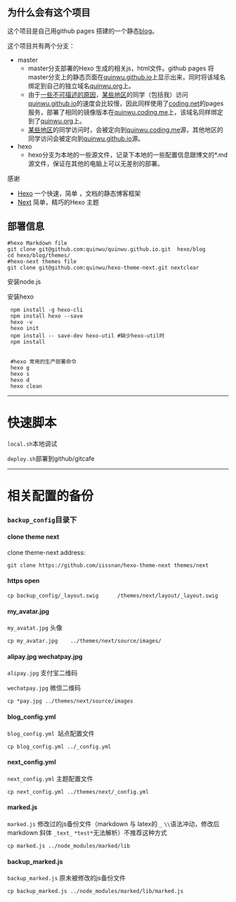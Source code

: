 ## 为什么会有这个项目

这个项目是自己用github pages 搭建的一个静态[blog](http://quinwu.org)。

这个项目共有两个分支：

- master 
  - master分支部署的Hexo 生成的相关js，html文件。github pages 将master分支上的静态页面在[quinwu.github.io](quinwu.github.io)上显示出来，同时将该域名绑定到自己的独立域名[quinwu.org](http://quinwu.org)上。
  - 由于[一些不可描述的原因](https://en.wikipedia.org/wiki/Great_Firewall)，[某些地区](https://en.wikipedia.org/wiki/China)的同学（包括我）访问[quinwu.github.io](http://quinwu.github.io)的速度会比较慢，因此同样使用了[coding.net](https://coding.net/)的pages服务，部署了相同的镜像版本在[quinwu.coding.me](quinwu.coding.me)上，该域名同样绑定到了[quinwu.org](http://quinwu.org)上。
  - [某些地区](https://en.wikipedia.org/wiki/China)的同学访问时，会被定向到[quinwu.coding.me](quinwu.coding.me)源，其他地区的同学访问会被定向到[quinwu.github.io](quinwu.github.io)源。
- hexo
  - hexo分支为本地的一些源文件，记录下本地的一些配置信息跟博文的*.md源文件，保证在其他的电脑上可以无差别的部署。

感谢

- [Hexo](https://hexo.io/) 一个快速，简单 ，文档的静态博客框架
- [Next](http://theme-next.iissnan.com/)  简单，精巧的Hexo 主题



## 部署信息

```shell
#hexo Markdown file
git clone git@github.com:quinwu/quinwu.github.io.git  hexo/blog 
cd hexo/blog/themes/
#hexo-next themes file
git clone git@github.com:quinwu/hexo-theme-next.git nextclear
```

安装node.js

安装hexo

```shell
 npm install -g hexo-cli
 npm install hexo --save
 hexo -v
 hexo init
 npm install -- save-dev hexo-util #缺少hexo-util时
 npm install 
 
 
 #hexo 常用的生产部署命令
 hexo g 
 hexo s
 hexo d
 hexo clean
```

---

# 快速脚本

`local.sh`本地调试

`deploy.sh`部署到github/gitcafe

---

# 相关配置的备份

### `backup_config`目录下

#### clone theme next

clone theme-next address:

```shell
git clone https://github.com/iissnan/hexo-theme-next themes/next
```

#### https open
```shell
cp backup_config/_layout.swig      /themes/next/layout/_layout.swig
```

#### my_avatar.jpg

`my_avatat.jpg`    头像

```shell
cp my_avatar.jpg    ../themes/next/source/images/
```

#### alipay.jpg  wechatpay.jpg

`alipay.jpg` 支付宝二维码

`wechatpay.jpg` 微信二维码

```shell
cp *pay.jpg ../themes/next/source/images
```

#### blog_config.yml 

`blog_config.yml `站点配置文件 

```shell
cp blog_config.yml ../_config.yml
```

#### next_config.yml

`next_config.yml` 主题配置文件

```shell
cp next_config.yml ../themes/next/_config.yml
```

#### marked.js

`marked.js` 修改过的js备份文件（markdown 与 latex的 `_` `\\`语法冲动，修改后markdown 斜体 `_text_` `*test*`无法解析）不推荐这种方式

```shell
cp marked.js ../node_modules/marked/lib
```

#### backup_marked.js

`backup_marked.js` 原未被修改的js备份文件

```shell
cp backup_marked.js ../node_modules/marked/lib/marked.js
```







